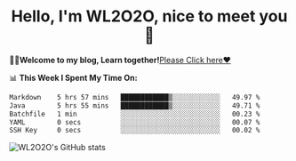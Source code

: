 <h1 align = "center">Hello, I'm WL2O2O, nice to meet you 👋</h1>

🧑‍💻**Welcome to my blog, Learn together!**[Please Click here❤️](https://wl2o2o.github.io)

📊 **This Week I Spent My Time On:**
<!--START_SECTION:waka-->

```txt
Markdown    5 hrs 57 mins   ████████████▒░░░░░░░░░░░░   49.97 %
Java        5 hrs 55 mins   ████████████▒░░░░░░░░░░░░   49.71 %
Batchfile   1 min           ░░░░░░░░░░░░░░░░░░░░░░░░░   00.23 %
YAML        0 secs          ░░░░░░░░░░░░░░░░░░░░░░░░░   00.07 %
SSH Key     0 secs          ░░░░░░░░░░░░░░░░░░░░░░░░░   00.02 %
```

<!--END_SECTION:waka-->

![WL2O2O's GitHub stats](https://github-readme-stats.vercel.app/api?username=wl2o2o&show_icons=true)


<!--
**WL2O2O/WL2O2O** is a ✨ _special_ ✨ repository because its `README.md` (this file) appears on your GitHub profile.

Here are some ideas to get you started:

- 🔭 I’m currently working on ...
- 🌱 I’m currently learning ...
- 👯 I’m looking to collaborate on ...
- 🤔 I’m looking for help with ...
- 💬 Ask me about ...
- 📫 How to reach me: ...
- 😄 Pronouns: ...
- ⚡ Fun fact: ...
-->
